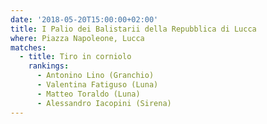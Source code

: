 ```yaml
---
date: '2018-05-20T15:00:00+02:00'
title: I Palio dei Balistarii della Repubblica di Lucca
where: Piazza Napoleone, Lucca
matches:
  - title: Tiro in corniolo
    rankings:
      - Antonino Lino (Granchio)
      - Valentina Fatiguso (Luna)
      - Matteo Toraldo (Luna)
      - Alessandro Iacopini (Sirena)
---
```

